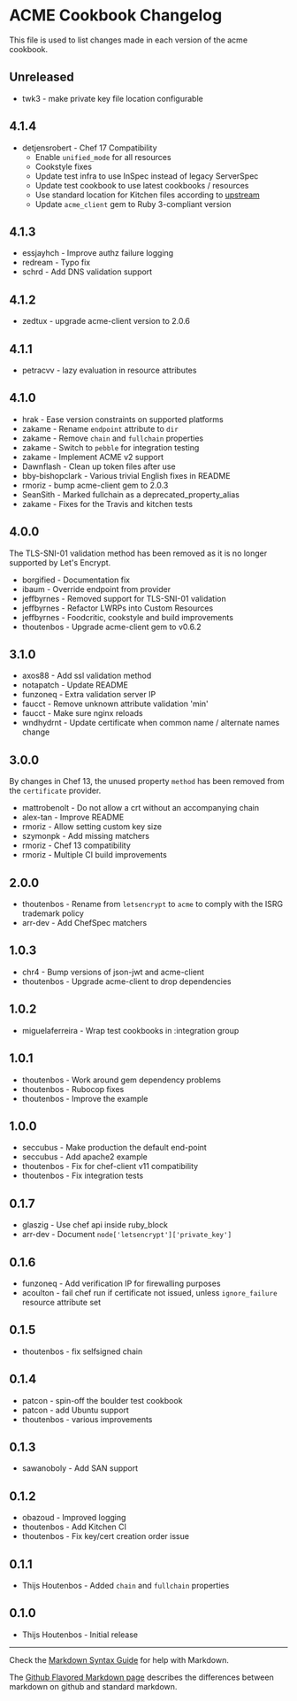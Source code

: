 ACME Cookbook Changelog
==============

This file is used to list changes made in each version of the acme cookbook.

Unreleased
----------
- twk3 - make private key file location configurable

4.1.4
----------
- detjensrobert - Chef 17 Compatibility
  - Enable `unified_mode` for all resources
  - Cookstyle fixes
  - Update test infra to use InSpec instead of legacy ServerSpec
  - Update test cookbook to use latest cookbooks / resources
  - Use standard location for Kitchen files according to [upstream](https://kitchen.ci/docs/getting-started/kitchen-yml/)
  - Update `acme_client` gem to Ruby 3-compliant version

4.1.3
-----
- essjayhch - Improve authz failure logging
- redream - Typo fix
- schrd - Add DNS validation support

4.1.2
-----
- zedtux - upgrade acme-client version to 2.0.6

4.1.1
-----
- petracvv - lazy evaluation in resource attributes

4.1.0
-----
- hrak - Ease version constraints on supported platforms
- zakame - Rename `endpoint` attribute to `dir`
- zakame - Remove `chain` and `fullchain` properties
- zakame - Switch to `pebble` for integration testing
- zakame - Implement ACME v2 support
- Dawnflash - Clean up token files after use
- bby-bishopclark - Various trivial English fixes in README
- rmoriz - bump acme-client gem to 2.0.3
- SeanSith - Marked fullchain as a deprecated_property_alias
- zakame - Fixes for the Travis and kitchen tests

4.0.0
-----
The TLS-SNI-01 validation method has been removed as it is no longer supported by Let's Encrypt.

- borgified - Documentation fix
- ibaum - Override endpoint from provider
- jeffbyrnes - Removed support for TLS-SNI-01 validation
- jeffbyrnes - Refactor LWRPs into Custom Resources
- jeffbyrnes - Foodcritic, cookstyle and build improvements
- thoutenbos - Upgrade acme-client gem to v0.6.2

3.1.0
-----
- axos88 - Add ssl validation method
- notapatch - Update README
- funzoneq - Extra validation server IP
- faucct - Remove unknown attribute validation 'min'
- faucct - Make sure nginx reloads
- wndhydrnt - Update certificate when common name / alternate names change

3.0.0
-----
By changes in Chef 13, the unused property `method` has been removed from the `certificate` provider.

- mattrobenolt - Do not allow a crt without an accompanying chain
- alex-tan - Improve README
- rmoriz - Allow setting custom key size
- szymonpk - Add missing matchers
- rmoriz - Chef 13 compatibility
- rmoriz - Multiple CI build improvements

2.0.0
-----
- thoutenbos - Rename from `letsencrypt` to `acme` to comply with the ISRG trademark policy
- arr-dev - Add ChefSpec matchers

1.0.3
-----
- chr4 - Bump versions of json-jwt and acme-client
- thoutenbos - Upgrade acme-client to drop dependencies

1.0.2
-----
- miguelaferreira - Wrap test cookbooks in :integration group

1.0.1
-----
- thoutenbos - Work around gem dependency problems
- thoutenbos - Rubocop fixes
- thoutenbos - Improve the example

1.0.0
-----
- seccubus - Make production the default end-point
- seccubus - Add apache2 example
- thoutenbos - Fix for chef-client v11 compatibility
- thoutenbos - Fix integration tests

0.1.7
-----
- glaszig - Use chef api inside ruby_block
- arr-dev - Document `node['letsencrypt']['private_key']`

0.1.6
-----
- funzoneq - Add verification IP for firewalling purposes
- acoulton - fail chef run if certificate not issued, unless `ignore_failure` resource attribute set

0.1.5
-----
- thoutenbos - fix selfsigned chain

0.1.4
-----
- patcon - spin-off the boulder test cookbook
- patcon - add Ubuntu support
- thoutenbos - various improvements

0.1.3
-----
- sawanoboly - Add SAN support

0.1.2
-----
- obazoud - Improved logging
- thoutenbos - Add Kitchen CI
- thoutenbos - Fix key/cert creation order issue

0.1.1
-----
- Thijs Houtenbos - Added `chain` and `fullchain` properties

0.1.0
-----
- Thijs Houtenbos - Initial release

- - -
Check the [Markdown Syntax Guide](http://daringfireball.net/projects/markdown/syntax) for help with Markdown.

The [Github Flavored Markdown page](http://github.github.com/github-flavored-markdown/) describes the differences between markdown on github and standard markdown.
